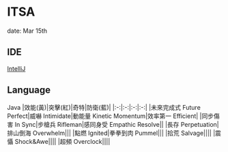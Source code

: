 # ITSA

date: Mar 15th
    
## IDE

[IntelliJ](https://www.jetbrains.com/idea/)

## Language
Java
|效能(黃)|突擊(紅)|奇特|防衛(藍)|
|:-:|:-:|:-:|:-:|
|未來完成式 Future Perfect|威嚇 Intimidate|動能量 Kinetic Momentum|效率第一 Efficient|
|同步傷害 In Sync|步槍兵 Rifleman|感同身受 Empathic Resolve||
|長存 Perpetuation|排山倒海 Overwhelm|||
|點燃 Ignited|拳拳到肉 Pummel|||
|拾荒 Salvage||||
|震懾 Shock&Awe||||
|超頻 Overclock||||
